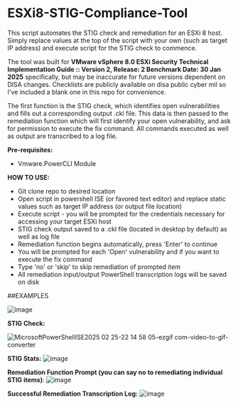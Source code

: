 # ESXi8-STIG-Compliance-Tool
This script automates the STIG check and remediation for an ESXi 8 host. Simply replace values at the top of the script with your own (such as target IP address) and execute script for the STIG check to commence.

The tool was built for **VMware vSphere 8.0 ESXi Security Technical Implementation Guide :: Version 2, Release: 2 Benchmark Date: 30 Jan 2025**  specifically, but may be inaccurate for future versions dependent on DISA changes. Checklists are publicly available on disa public cyber mil so I've included a blank one in this repo for convenience.

The first function is the STIG check, which identifies open vulnerabilities and fills out a corresponding output .ckl file. This data is then passed to the remediation function which will first identify your open vulnerability, and ask for permission to execute the fix command. All commands executed as well as output are transcribed to a log file.



**Pre-requisites:**
- Vmware.PowerCLI Module

**HOW TO USE:**
- Git clone repo to desired location
- Open script in powershell ISE (or favored text editor) and replace static values such as target IP address (or output file location)
- Execute script - you will be prompted for the credentials necessary for accessing your target ESXi host
- STIG check output saved to a .ckl file (located in desktop by default) as well as log file
- Remediation function begins automatically, press 'Enter' to continue
- You will be prompted for each 'Open' vulnerability and if you want to execute the fix command
- Type 'no' or 'skip' to skip remediation of prompted item
- All remediation input/output PowerShell transcription logs will be saved on disk


##EXAMPLES

![image](https://github.com/user-attachments/assets/89c836c2-8f58-4a35-876d-02fa58b3558c)



**STIG Check:**

![MicrosoftPowerShellISE2025 02 25-22 14 58 05-ezgif com-video-to-gif-converter](https://github.com/user-attachments/assets/c1a823c9-f5dd-471d-b2ef-956b16a66e84)

**STIG Stats:**
![image](https://github.com/user-attachments/assets/494a9bf8-df01-4442-9649-ac42c8aec100)

**Remediation Function Prompt (you can say no to remediating individual STIG items)**:
![image](https://github.com/user-attachments/assets/b64f675a-5375-43ee-a6d8-f628e73dc2c9)

**Successful Remediation Transcription Log:**
![image](https://github.com/user-attachments/assets/177e3c9a-fe09-4efe-8a4a-3d3d34b98179)
